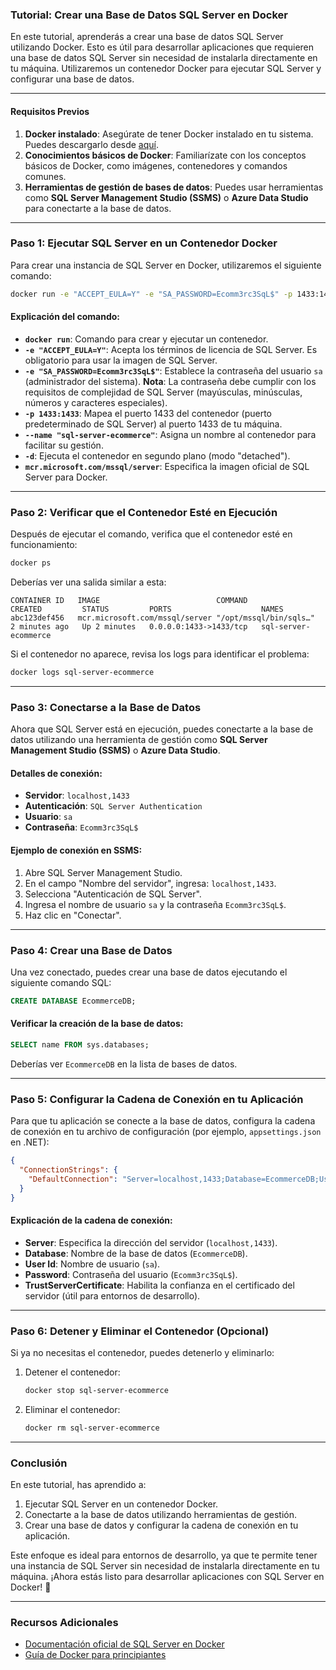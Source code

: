 ### Tutorial: Crear una Base de Datos SQL Server en Docker

En este tutorial, aprenderás a crear una base de datos SQL Server utilizando Docker. Esto es útil para desarrollar aplicaciones que requieren una base de datos SQL Server sin necesidad de instalarla directamente en tu máquina. Utilizaremos un contenedor Docker para ejecutar SQL Server y configurar una base de datos.

---

#### Requisitos Previos

1. **Docker instalado**: Asegúrate de tener Docker instalado en tu sistema. Puedes descargarlo desde [aquí](https://www.docker.com/products/docker-desktop).
2. **Conocimientos básicos de Docker**: Familiarízate con los conceptos básicos de Docker, como imágenes, contenedores y comandos comunes.
3. **Herramientas de gestión de bases de datos**: Puedes usar herramientas como **SQL Server Management Studio (SSMS)** o **Azure Data Studio** para conectarte a la base de datos.

---

### Paso 1: Ejecutar SQL Server en un Contenedor Docker

Para crear una instancia de SQL Server en Docker, utilizaremos el siguiente comando:

```bash
docker run -e "ACCEPT_EULA=Y" -e "SA_PASSWORD=Ecomm3rc3SqL$" -p 1433:1433 --name "sql-server-ecommerce" -d mcr.microsoft.com/mssql/server
```

#### Explicación del comando:

- **`docker run`**: Comando para crear y ejecutar un contenedor.
- **`-e "ACCEPT_EULA=Y"`**: Acepta los términos de licencia de SQL Server. Es obligatorio para usar la imagen de SQL Server.
- **`-e "SA_PASSWORD=Ecomm3rc3SqL$"`**: Establece la contraseña del usuario `sa` (administrador del sistema). **Nota**: La contraseña debe cumplir con los requisitos de complejidad de SQL Server (mayúsculas, minúsculas, números y caracteres especiales).
- **`-p 1433:1433`**: Mapea el puerto 1433 del contenedor (puerto predeterminado de SQL Server) al puerto 1433 de tu máquina.
- **`--name "sql-server-ecommerce"`**: Asigna un nombre al contenedor para facilitar su gestión.
- **`-d`**: Ejecuta el contenedor en segundo plano (modo "detached").
- **`mcr.microsoft.com/mssql/server`**: Especifica la imagen oficial de SQL Server para Docker.

---

### Paso 2: Verificar que el Contenedor Esté en Ejecución

Después de ejecutar el comando, verifica que el contenedor esté en funcionamiento:

```bash
docker ps
```

Deberías ver una salida similar a esta:

```
CONTAINER ID   IMAGE                          COMMAND                  CREATED         STATUS         PORTS                    NAMES
abc123def456   mcr.microsoft.com/mssql/server "/opt/mssql/bin/sqls…"   2 minutes ago   Up 2 minutes   0.0.0.0:1433->1433/tcp   sql-server-ecommerce
```

Si el contenedor no aparece, revisa los logs para identificar el problema:

```bash
docker logs sql-server-ecommerce
```

---

### Paso 3: Conectarse a la Base de Datos

Ahora que SQL Server está en ejecución, puedes conectarte a la base de datos utilizando una herramienta de gestión como **SQL Server Management Studio (SSMS)** o **Azure Data Studio**.

#### Detalles de conexión:
- **Servidor**: `localhost,1433`
- **Autenticación**: `SQL Server Authentication`
- **Usuario**: `sa`
- **Contraseña**: `Ecomm3rc3SqL$`

#### Ejemplo de conexión en SSMS:
1. Abre SQL Server Management Studio.
2. En el campo "Nombre del servidor", ingresa: `localhost,1433`.
3. Selecciona "Autenticación de SQL Server".
4. Ingresa el nombre de usuario `sa` y la contraseña `Ecomm3rc3SqL$`.
5. Haz clic en "Conectar".

---

### Paso 4: Crear una Base de Datos

Una vez conectado, puedes crear una base de datos ejecutando el siguiente comando SQL:

```sql
CREATE DATABASE EcommerceDB;
```

#### Verificar la creación de la base de datos:
```sql
SELECT name FROM sys.databases;
```

Deberías ver `EcommerceDB` en la lista de bases de datos.

---

### Paso 5: Configurar la Cadena de Conexión en tu Aplicación

Para que tu aplicación se conecte a la base de datos, configura la cadena de conexión en tu archivo de configuración (por ejemplo, `appsettings.json` en .NET):

```json
{
  "ConnectionStrings": {
    "DefaultConnection": "Server=localhost,1433;Database=EcommerceDB;User Id=sa;Password=Ecomm3rc3SqL$;TrustServerCertificate=True;"
  }
}
```

#### Explicación de la cadena de conexión:
- **Server**: Especifica la dirección del servidor (`localhost,1433`).
- **Database**: Nombre de la base de datos (`EcommerceDB`).
- **User Id**: Nombre de usuario (`sa`).
- **Password**: Contraseña del usuario (`Ecomm3rc3SqL$`).
- **TrustServerCertificate**: Habilita la confianza en el certificado del servidor (útil para entornos de desarrollo).

---

### Paso 6: Detener y Eliminar el Contenedor (Opcional)

Si ya no necesitas el contenedor, puedes detenerlo y eliminarlo:

1. Detener el contenedor:
   ```bash
   docker stop sql-server-ecommerce
   ```

2. Eliminar el contenedor:
   ```bash
   docker rm sql-server-ecommerce
   ```

---

### Conclusión

En este tutorial, has aprendido a:
1. Ejecutar SQL Server en un contenedor Docker.
2. Conectarte a la base de datos utilizando herramientas de gestión.
3. Crear una base de datos y configurar la cadena de conexión en tu aplicación.

Este enfoque es ideal para entornos de desarrollo, ya que te permite tener una instancia de SQL Server sin necesidad de instalarla directamente en tu máquina. ¡Ahora estás listo para desarrollar aplicaciones con SQL Server en Docker! 🚀

---

### Recursos Adicionales
- [Documentación oficial de SQL Server en Docker](https://docs.microsoft.com/en-us/sql/linux/quickstart-install-connect-docker?view=sql-server-ver15)
- [Guía de Docker para principiantes](https://docs.docker.com/get-started/)